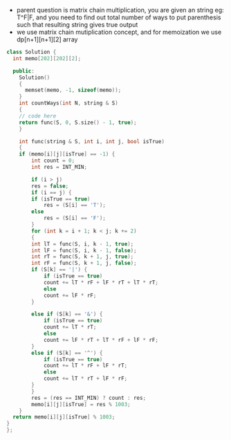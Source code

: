 - parent question is matrix chain multiplication, you are given an string eg: T^F|F, and you need to find out total number  of ways to put parenthesis such that resulting string gives true output
- we use matrix chain mutiplication concept, and for memoization we use dp[n+1][n+1][2] array

```cpp
class Solution {
  int memo[202][202][2];

  public:
    Solution()
    {
      memset(memo, -1, sizeof(memo));
    }
    int countWays(int N, string & S)
    {
    // code here
    return func(S, 0, S.size() - 1, true);
    }

    int func(string & S, int i, int j, bool isTrue)
    {
    if (memo[i][j][isTrue] == -1) {
        int count = 0;
        int res = INT_MIN;

        if (i > j)
        res = false;
        if (i == j) {
        if (isTrue == true)
            res = (S[i] == 'T');
        else
            res = (S[i] == 'F');
        }
        for (int k = i + 1; k < j; k += 2)
        {
        int lT = func(S, i, k - 1, true);
        int lF = func(S, i, k - 1, false);
        int rT = func(S, k + 1, j, true);
        int rF = func(S, k + 1, j, false);
        if (S[k] == '|') {
            if (isTrue == true)
            count += lT * rF + lF * rT + lT * rT;
            else
            count += lF * rF;
        }

        else if (S[k] == '&') {
            if (isTrue == true)
            count += lT * rT;
            else
            count += lF * rT + lT * rF + lF * rF;
        }
        else if (S[k] == '^') {
            if (isTrue == true)
            count += lT * rF + lF * rT;
            else
            count += lT * rT + lF * rF;
        }
        }
        res = (res == INT_MIN) ? count : res;
        memo[i][j][isTrue] = res % 1003;
    }
  return memo[i][j][isTrue] % 1003;
}
};
```
